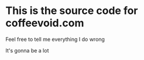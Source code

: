 # This is the source code for coffeevoid.com 
Feel free to tell me everything I do wrong

It's gonna be a lot
